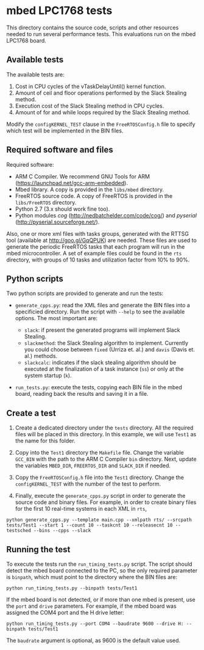 # mbed LPC1768 tests

This directory contains the source code, scripts and other resources needed to run several performance tests. This evaluations run on the mbed LPC1768 board.

## Available tests

The available tests are:
1. Cost in CPU cycles of the vTaskDelayUntil() kernel function.
2. Amount of ceil and floor operations performed by the Slack Stealing method.
3. Execution cost of the Slack Stealing method in CPU cycles.
4. Amount of for and while loops required by the Slack Stealing method.

Modify the `configKERNEL_TEST` clause in the `FreeRTOSConfig.h` file to specify which test will be implemented in the BIN files.

## Required software and files

Required software:
* ARM C Compiler. We recommend GNU Tools for ARM (https://launchpad.net/gcc-arm-embedded).
* Mbed library. A copy is provided in the `libs/mbed` directory.
* FreeRTOS source code. A copy of FreeRTOS is provided in the `libs/FreeRTOS` directory.
* Python 2.7 (3.x should work fine too).
* Python modules *cog* (http://nedbatchelder.com/code/cog/) and *pyserial* (http://pyserial.sourceforge.net/).

Also, one or more xml files with tasks groups, generated with the RTTSG tool (available at http://goo.gl/GqQPUK) are needed. These files are used to generate the periodic FreeRTOS tasks that each program will run in the mbed microcontroller. A set of example files could be found in the `rts` directory, with groups of 10 tasks and utilization factor from 10% to 90%.

## Python scripts

Two python scripts are provided to generate and run the tests:

* `generate_cpps.py`: read the XML files and generate the BIN files into a specificied directory. Run the script with `--help` to see the available options. The most important are:
  * `slack`: if present the generated programs will implement Slack Stealing.
  * `slackmethod`: the Slack Stealing algorithm to implement. Currently you could choose between `fixed` (Urriza et. al.) and `davis` (Davis et. al.) methods.
  * `slackcalc`: indicates if the slack stealing algorithm should be executed at the finalization of a task instance (`ss`) or only at the system startup (`k`).

* `run_tests.py`: execute the tests, copying each BIN file in the mbed board, reading back the results and saving it in a file.

## Create a test

1. Create a dedicated directory under the `tests` directory. All the required files will be placed in this directory. In this example, we will use `Test1` as the name for this folder.

2. Copy into the `Test1` directory the `Makefile` file. Change the variable `GCC_BIN` with the path to the ARM C Compiler `bin` directory. Next, update the variables `MBED_DIR`, `FREERTOS_DIR` and `SLACK_DIR` if needed.

3. Copy the `FreeRTOSConfig.h` file into the `Test1` directory. Change the `configKERNEL_TEST` with the number of the test to perform.

4. Finally, execute the `generate_cpps.py` script in order to generate the source code and binary files. For example, in order to create binary files for the first 10 real-time systems in each XML in `rts`, 

```
python generate_cpps.py --template main.cpp --xmlpath rts/ --srcpath tests/Test1 --start 1 --count 10 --taskcnt 10 --releasecnt 10 --testsched --bins --cpps --slack
```

## Running the test

To execute the tests run the `run_timing_tests.py` script. The script should detect the mbed board connected to the PC, so the only required parameter is `binpath`, which must point to the directory where the BIN files are:

```
python run_timing_tests.py --binpath tests/Test1
```

If the mbed board is not detected, or if more than one mbed is present, use the `port` and `drive` parameters. For example, if the mbed board was assigned the COM4 port and the H drive letter:

```
python run_timing_tests.py --port COM4 --baudrate 9600 --drive H: --binpath tests/Test1
```

The `baudrate` argument is optional, as 9600 is the default value used.

